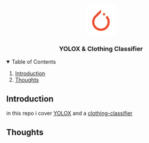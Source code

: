 
<!-- PROJECT LOGO -->
<br />
<p align="center">
  <a href="https://github.com/SamirGouda/YOLOX-Clothing_Classifier">
    <img src="images/pytorch-logo.png" alt="Logo" width="80" height="80">
  </a>

  <h3 align="center">YOLOX & Clothing Classifier</h3>

  <p align="center">
    
    
  </p>
</p>



<!-- TABLE OF CONTENTS -->
<details open="open">
  <summary>Table of Contents</summary>
  <ol>
    <li>
      <a href="#introduction">Introduction</a>
    <li><a href="#thoughts">Thoughts</a></li>
  </ol>
</details>



<!-- ABOUT THE PROJECT -->
## Introduction

<!-- [![Product Name ScreenShot][product-screenshot]](https://example.com) -->
in this repo i cover [YOLOX](YOLOX-paper/README.md) and a [clothing-classifier](clothing-classifier/README.md)

## Thoughts


<!-- [![fingers far from each other][screenshot-2]] -->

<!-- MARKDOWN LINKS & IMAGES -->
<!-- https://www.markdownguide.org/basic-syntax/#reference-style-links -->

[product-screenshot]: images/screenshot.png
[screenshot-2]: images/2.png